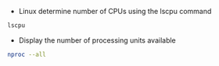 - Linux determine number of CPUs using the lscpu command
```bash
lscpu
```
- Display the number of processing units available
```bash
nproc --all
```
